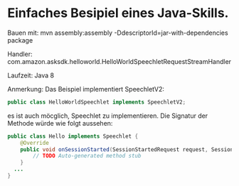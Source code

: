 # Einfaches Besipiel eines Java-Skills.

Bauen mit: mvn assembly:assembly -DdescriptorId=jar-with-dependencies package

Handler: com.amazon.asksdk.helloworld.HelloWorldSpeechletRequestStreamHandler

Laufzeit: Java 8

Anmerkung:
Das Beispiel implementiert SpeechletV2:
```java
public class HelloWorldSpeechlet implements SpeechletV2;
```
es ist auch möcglich, Speechlet zu implementieren.
Die Signatur der Methode würde wie folgt aussehen:

```java
public class Hello implements Speechlet {
	@Override
	public void onSessionStarted(SessionStartedRequest request, Session session) throws SpeechletException {
		// TODO Auto-generated method stub
	}
  ...
}
```
